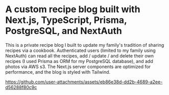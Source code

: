 # A custom recipe blog built with Next.js, TypeScript, Prisma, PostgreSQL, and NextAuth

This is a private recipe blog I built to update my family's tradition of sharing recipes via a cookbook. Authenticated users (limited to my family using NextAuth) can read all the recipes, add / update / and delete their own recipes (I used Prisma as ORM for my PostgreSQL database), and add photos via AWS s3. The Next.js server components are optimized for performance, and the blog is styled with Tailwind.


https://github.com/user-attachments/assets/eb86e38d-dd2b-4689-a2ee-d56288f80c9c


